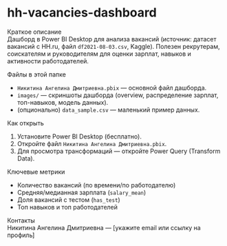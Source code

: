 # hh-vacancies-dashboard

Краткое описание  
Дашборд в Power BI Desktop для анализа вакансий (источник: датасет вакансий с HH.ru, файл `df2021-08-03.csv`, Kaggle). Полезен рекрутерам, соискателям и руководителям для оценки зарплат, навыков и активности работодателей.

Файлы в этой папке
- `Никитина Ангелина Дмитриевна.pbix` — основной файл дашборда.
- `images/` — скриншоты дашборда (overview, распределение зарплат, топ-навыков, модель данных).
- (опционально) `data_sample.csv` — маленький пример данных.

Как открыть
1. Установите Power BI Desktop (бесплатно).  
2. Откройте файл `Никитина Ангелина Дмитриевна.pbix`.  
3. Для просмотра трансформаций — откройте Power Query (Transform Data).

Ключевые метрики
- Количество вакансий (по времени/по работодателю)  
- Средняя/медианная зарплата (`salary_mean`)  
- Доля вакансий с тестом (`has_test`)  
- Топ навыков и топ работодателей

Контакты  
Никитина Ангелина Дмитриевна — [укажите email или ссылку на профиль]
